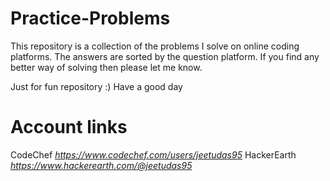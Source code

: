 # Practice-Problems
This repository is a collection of the problems I solve on online coding platforms.
The answers are sorted by the question platform.
If you find any better way of solving then please let me know.

Just for fun repository :)
Have a good day

# Account links
CodeChef      *https://www.codechef.com/users/jeetudas95*
HackerEarth   *https://www.hackerearth.com/@jeetudas95*
